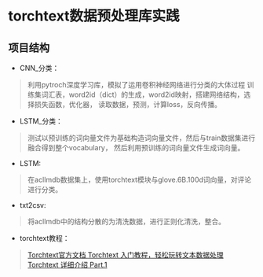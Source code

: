 # torchtext数据预处理库实践
## 项目结构
 - CNN_分类：
 > 利用pytroch深度学习库，模拟了运用卷积神经网络进行分类的大体过程
 > 训练集词汇表，word2id（dict）的生成，word2id映射，搭建网络结构，选择损失函数，优化器，
 读取数据，预测，计算loss，反向传播。
 - LSTM_分类：
 > 测试以预训练的词向量文件为基础构造词向量文件，然后与train数据集进行融合得到整个vocabulary，
 然后利用预训练的词向量文件生成词向量。
 - LSTM:
 > 在aclImdb数据集上，使用torchtext模块与glove.6B.100d词向量，对评论进行分类。
 - txt2csv:
 > 将aclImdb中的结构分散的为清洗数据，进行正则化清洗，整合。
 - torchtext教程：
 > [ Torchtext官方文档 ]( https://torchtext.readthedocs.io/en/latest )
 > [ Torchtext 入门教程，轻松玩转文本数据处理 ](https://zhuanlan.zhihu.com/p/31139113)
 > [ Torchtext 详细介绍 Part.1 ](https://zhuanlan.zhihu.com/p/37223078)
